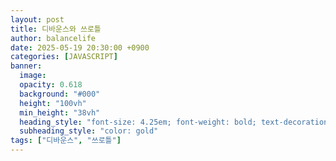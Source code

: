 ```yaml
---
layout: post
title: 디바운스와 쓰로틀
author: balancelife
date: 2025-05-19 20:30:00 +0900
categories: [JAVASCRIPT]
banner:
  image:
  opacity: 0.618
  background: "#000"
  height: "100vh"
  min_height: "38vh"
  heading_style: "font-size: 4.25em; font-weight: bold; text-decoration: underline"
  subheading_style: "color: gold"
tags: ["디바운스", "쓰로틀"]
---
```

